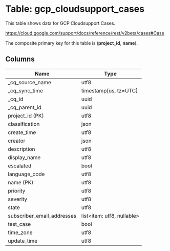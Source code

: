 # Table: gcp_cloudsupport_cases

This table shows data for GCP Cloudsupport Cases.

https://cloud.google.com/support/docs/reference/rest/v2beta/cases#Case

The composite primary key for this table is (**project_id**, **name**).

## Columns

| Name          | Type          |
| ------------- | ------------- |
|_cq_source_name|utf8|
|_cq_sync_time|timestamp[us, tz=UTC]|
|_cq_id|uuid|
|_cq_parent_id|uuid|
|project_id (PK)|utf8|
|classification|json|
|create_time|utf8|
|creator|json|
|description|utf8|
|display_name|utf8|
|escalated|bool|
|language_code|utf8|
|name (PK)|utf8|
|priority|utf8|
|severity|utf8|
|state|utf8|
|subscriber_email_addresses|list<item: utf8, nullable>|
|test_case|bool|
|time_zone|utf8|
|update_time|utf8|
